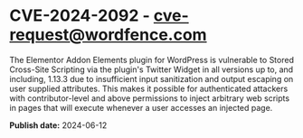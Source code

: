 # CVE-2024-2092 - cve-request@wordfence.com

The Elementor Addon Elements plugin for WordPress is vulnerable to Stored Cross-Site Scripting via the plugin's Twitter Widget in all versions up to, and including, 1.13.3 due to insufficient input sanitization and output escaping on user supplied attributes. This makes it possible for authenticated attackers with contributor-level and above permissions to inject arbitrary web scripts in pages that will execute whenever a user accesses an injected page.

**Publish date:** 2024-06-12
